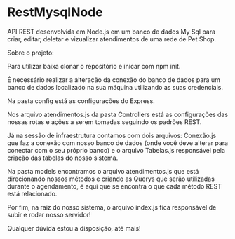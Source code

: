 # RestMysqlNode
 
 API REST desenvolvida em Node.js em um banco de dados My Sql para criar, editar, deletar e vizualizar atendimentos de uma rede de Pet Shop.
 
 Sobre o projeto:
 
 Para utilizar baixa clonar o repositório e inicar com npm init. 
 
 É necessário realizar a alteração da conexão do banco de dados para um banco de dados localizado na sua máquina utilizando as suas credenciais.
 
 Na pasta config está as configurações do Express.
 
 Nos arquivo atendimentos.js da pasta Controllers está as configurações das nossas rotas e ações a serem tomadas seguindo os padrões REST.
 
 Já na sessão de infraestrutura contamos com dois arquivos: Conexão.js que faz a conexão com nosso banco de dados (onde você deve alterar para conectar com o seu próprio banco) e o arquivo Tabelas.js responsável pela criação das tabelas do nosso sistema.
 
 Na pasta models encontramos o arquivo atendimentos.js que está direcionando nossos métodos  e criando as Querys que serão utilizadas durante o agendamento, é aqui que se encontra o que cada método REST está relacionado.
 
 Por fim, na raiz do nosso sistema, o arquivo index.js fica responsável de subir e rodar nosso servidor!
 
 Qualquer dúvida estou a disposição, até mais!
